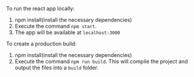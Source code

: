 To run the react app locally: 

1. npm install(install the necessary dependencies) 
2. Execute the command ```npm start```. 
3. The app will be available at ```localhost:3000```

To create a production build: 

1. npm install(install the necessary dependencies)
2. Execute the command ```npm run build```. This will compile the project and output the files into a ```build``` folder. 
